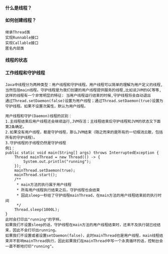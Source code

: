 #### 什么是线程？

#### 如何创建线程？
    继承Thread类
    实现Runnable接口
    实现Callable接口
    匿名内部类

#### 线程的状态

#### 工作线程和守护线程
    Java中线程分为两种类型：用户线程和守护线程。用户线程可以简单的理解为用户定义的线程,当然包括main线程。守护线程是为我们创建的用户线程提供服务的线程,比如说JVM的GC等等,这样的线程有一个非常明显的特征: 当用户线程运行结束的时候,守护线程将会自动退出
    通过Thread.setDaemon(false)设置为用户线程；通过Thread.setDaemon(true)设置为守护线程。如果不设置次属性，默认为用户线程。

    用户线程和守护(Daemon)线程的区别：
    1.主线程结束后用户线程还会继续运行,JVM存活；主线程结束后守护线程和JVM的状态又下面第2条确定。
    2.如果没有用户线程，都是守护线程，那么JVM结束（随之而来的是所有的一切烟消云散，包括所有的守护线程）。
    3.守护线程的子线程仍然是守护线程
    例1：
    public static void main(String[] args) throws InterruptedException {
        Thread mainThread = new Thread(() -> {
            System.out.println("running");
        });
        mainThread.setDaemon(true);
        mainThread.start();
        /**
         * main方法的执行属于用户线程
         * 所有用户线程执行结束之后，守护线程也会结束
         * 因此sleep一秒给了守护线程mainThread，在main方法的用户线程结束前的执行时间
         */
        Thread.sleep(1000L);
    }
    此时会打印出"running"的字样。
    如果我们不设置sleep的话，守护线程在main方法的用户线程结束时，还来不及执行就已经结束，因此不会打印出running。
    如果我们不设置或者设置setDaemon(false)，此时mainThread也是用户线程，main线程结束并不影响mainThread执行，因此如果我们在mainThread中写一个永真循环的话，控制台会一直不断地打印"running"。


